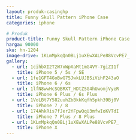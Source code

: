 ```yaml
---
layout: produk-casinghp
title: Funny Skull Pattern iPhone Case
categories: iphone

# Produk
product-title: Funny Skull Pattern iPhone Case
harga: 90000
sku: hn-1204
image-drive: 1KLmMpkqQn0BLj1uXEwXALPe88VcvPE7_
gallery:
  - url: 1cihbXI2T2W7xWpXaMt1mG4VY-7giZI1f
    title: iPhone 5 / 5s / SE
  - url: 1fe1GFT4GoBwG75JwkLUJBSiVihF243aO
    title: iPhone 6 / 6s
  - url: 1lfN8wwHcSQBRXT_HDtZSG4hUwomjVyeR
    title: iPhone 6 Plus / 6s Plus
  - url: 1VoLBt7Y582uuhZbBkkKqfh5pkh39Bj0V
    title: iPhone 7 / 8
  - url: 174AhkRis7fJer2YFpwQqU3mfwIoKVTdI
    title: iPhone 7 Plus / 8 Plus
  - url: 1KLmMpkqQn0BLj1uXEwXALPe88VcvPE7_
    title: iPhone X
---
```

